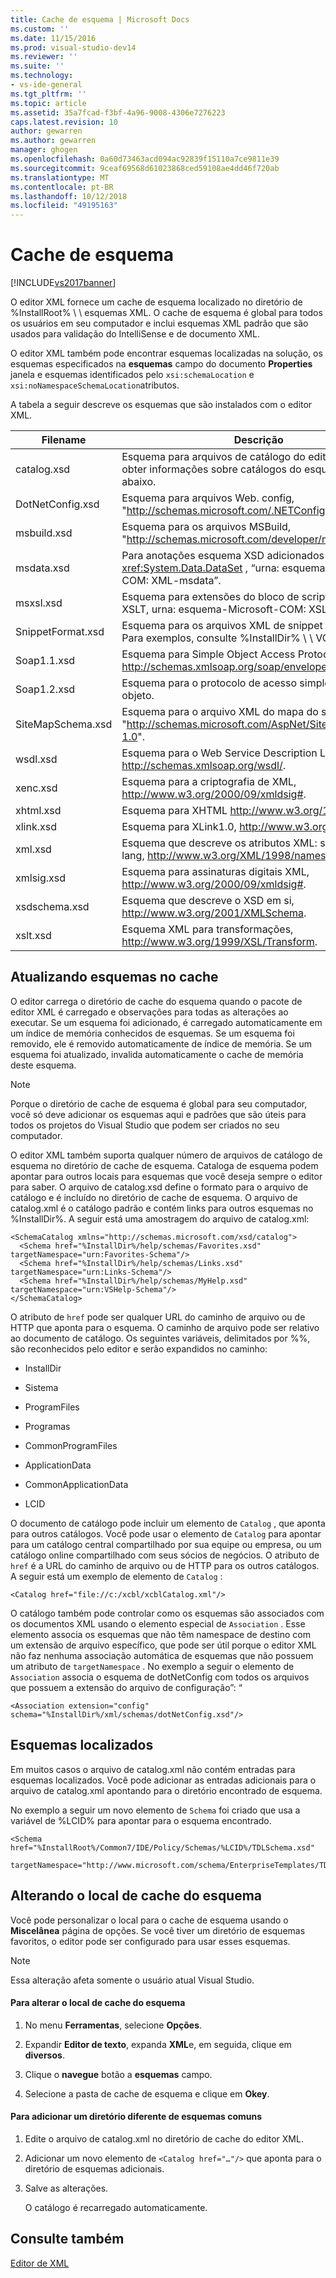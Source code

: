 ```yaml
---
title: Cache de esquema | Microsoft Docs
ms.custom: ''
ms.date: 11/15/2016
ms.prod: visual-studio-dev14
ms.reviewer: ''
ms.suite: ''
ms.technology:
- vs-ide-general
ms.tgt_pltfrm: ''
ms.topic: article
ms.assetid: 35a7fcad-f3bf-4a96-9008-4306e7276223
caps.latest.revision: 10
author: gewarren
ms.author: gewarren
manager: ghogen
ms.openlocfilehash: 0a60d73463acd094ac92839f15110a7ce9811e39
ms.sourcegitcommit: 9ceaf69568d61023868ced59108ae4dd46f720ab
ms.translationtype: MT
ms.contentlocale: pt-BR
ms.lasthandoff: 10/12/2018
ms.locfileid: "49195163"
---
```

# <a name="schema-cache"></a>Cache de esquema
[!INCLUDE[vs2017banner](../includes/vs2017banner.md)]

  
O editor XML fornece um cache de esquema localizado no diretório de %InstallRoot% \ \ esquemas XML. O cache de esquema é global para todos os usuários em seu computador e inclui esquemas XML padrão que são usados para validação do IntelliSense e de documento XML.  
  
 O editor XML também pode encontrar esquemas localizadas na solução, os esquemas especificados na **esquemas** campo do documento **Properties** janela e esquemas identificados pelo `xsi:schemaLocation` e `xsi:noNamespaceSchemaLocation`atributos.  
  
 A tabela a seguir descreve os esquemas que são instalados com o editor XML.  
  
|Filename|Descrição|  
|--------------|-----------------|  
|catalog.xsd|Esquema para arquivos de catálogo do editor XML. Para obter informações sobre catálogos do esquema, consulte abaixo.|  
|DotNetConfig.xsd|Esquema para arquivos Web. config, "http://schemas.microsoft.com/.NETConfiguration/v2.0".|  
|msbuild.xsd|Esquema para os arquivos MSBuild, "http://schemas.microsoft.com/developer/msbuild/2003".|  
|msdata.xsd|Para anotações esquema XSD adicionados pela classe de <xref:System.Data.DataSet> , “urna: esquema-Microsoft-COM: XML-msdata”.|  
|msxsl.xsd|Esquema para extensões do bloco de script do Microsoft XSLT, urna: esquema-Microsoft-COM: XSLT.|  
|SnippetFormat.xsd|Esquema para os arquivos XML de snippet de código. Para exemplos, consulte %InstallDir% \ \ VC# expansões.|  
|Soap1.1.xsd|Esquema para Simple Object Access Protocol (SOAP) 1.1, http://schemas.xmlsoap.org/soap/envelope/.|  
|Soap1.2.xsd|Esquema para o protocolo de acesso simples 1,2 do objeto.|  
|SiteMapSchema.xsd|Esquema para o arquivo XML do mapa do site ASP.NET, "http://schemas.microsoft.com/AspNet/SiteMap-File-1.0".|  
|wsdl.xsd|Esquema para o Web Service Description Language http://schemas.xmlsoap.org/wsdl/.|  
|xenc.xsd|Esquema para a criptografia de XML, http://www.w3.org/2000/09/xmldsig#.|  
|xhtml.xsd|Esquema para XHTML http://www.w3.org/1999/xhtml.|  
|xlink.xsd|Esquema para XLink1.0, http://www.w3.org/1999/xlink.|  
|xml.xsd|Esquema que descreve os atributos XML: space e XML: lang, http://www.w3.org/XML/1998/namespace.|  
|xmlsig.xsd|Esquema para assinaturas digitais XML, http://www.w3.org/2000/09/xmldsig#.|  
|xsdschema.xsd|Esquema que descreve o XSD em si, http://www.w3.org/2001/XMLSchema.|  
|xslt.xsd|Esquema XML para transformações, http://www.w3.org/1999/XSL/Transform.|  
  
## <a name="updating-schemas-in-the-cache"></a>Atualizando esquemas no cache  
 O editor carrega o diretório de cache do esquema quando o pacote de editor XML é carregado e observações para todas as alterações ao executar. Se um esquema foi adicionado, é carregado automaticamente em um índice de memória conhecidos de esquemas. Se um esquema foi removido, ele é removido automaticamente de índice de memória. Se um esquema foi atualizado, invalida automaticamente o cache de memória deste esquema.  
  
> [!NOTE]
>  Porque o diretório de cache de esquema é global para seu computador, você só deve adicionar os esquemas aqui e padrões que são úteis para todos os projetos do Visual Studio que podem ser criados no seu computador.  
  
 O editor XML também suporta qualquer número de arquivos de catálogo de esquema no diretório de cache de esquema. Cataloga de esquema podem apontar para outros locais para esquemas que você deseja sempre o editor para saber. O arquivo de catalog.xsd define o formato para o arquivo de catálogo e é incluído no diretório de cache de esquema. O arquivo de catalog.xml é o catálogo padrão e contém links para outros esquemas no %InstallDir%. A seguir está uma amostragem do arquivo de catalog.xml:  
  
```  
<SchemaCatalog xmlns="http://schemas.microsoft.com/xsd/catalog">  
  <Schema href="%InstallDir%/help/schemas/Favorites.xsd" targetNamespace="urn:Favorites-Schema"/>  
  <Schema href="%InstallDir%/help/schemas/Links.xsd" targetNamespace="urn:Links-Schema"/>  
  <Schema href="%InstallDir%/help/schemas/MyHelp.xsd" targetNamespace="urn:VSHelp-Schema"/>  
</SchemaCatalog>  
```  
  
 O atributo de `href` pode ser qualquer URL do caminho de arquivo ou de HTTP que aponta para o esquema. O caminho de arquivo pode ser relativo ao documento de catálogo. Os seguintes variáveis, delimitados por %%, são reconhecidos pelo editor e serão expandidos no caminho:  
  
-   InstallDir  
  
-   Sistema  
  
-   ProgramFiles  
  
-   Programas  
  
-   CommonProgramFiles  
  
-   ApplicationData  
  
-   CommonApplicationData  
  
-   LCID  
  
 O documento de catálogo pode incluir um elemento de `Catalog` , que aponta para outros catálogos. Você pode usar o elemento de `Catalog` para apontar para um catálogo central compartilhado por sua equipe ou empresa, ou um catálogo online compartilhado com seus sócios de negócios. O atributo de `href` é a URL do caminho de arquivo ou de HTTP para os outros catálogos. A seguir está um exemplo de elemento de `Catalog` :  
  
```  
<Catalog href="file://c:/xcbl/xcblCatalog.xml"/>  
```  
  
 O catálogo também pode controlar como os esquemas são associados com os documentos XML usando o elemento especial de `Association` . Esse elemento associa os esquemas que não têm namespace de destino com um extensão de arquivo específico, que pode ser útil porque o editor XML não faz nenhuma associação automática de esquemas que não possuem um atributo de `targetNamespace` . No exemplo a seguir o elemento de `Association` associa o esquema de dotNetConfig com todos os arquivos que possuem a extensão do arquivo de configuração”: “  
  
```  
<Association extension="config" schema="%InstallDir%/xml/schemas/dotNetConfig.xsd"/>  
```  
  
## <a name="localized-schemas"></a>Esquemas localizados  
 Em muitos casos o arquivo de catalog.xml não contém entradas para esquemas localizados. Você pode adicionar as entradas adicionais para o arquivo de catalog.xml apontando para o diretório encontrado de esquema.  
  
 No exemplo a seguir um novo elemento de `Schema` foi criado que usa a variável de %LCID% para apontar para o esquema encontrado.  
  
```  
<Schema href="%InstallRoot%/Common7/IDE/Policy/Schemas/%LCID%/TDLSchema.xsd"  
  targetNamespace="http://www.microsoft.com/schema/EnterpriseTemplates/TDLSchema"/>  
```  
  
## <a name="changing-the-location-of-the-schema-cache"></a>Alterando o local de cache do esquema  
 Você pode personalizar o local para o cache de esquema usando o **Miscelânea** página de opções. Se você tiver um diretório de esquemas favoritos, o editor pode ser configurado para usar esses esquemas.  
  
> [!NOTE]
>  Essa alteração afeta somente o usuário atual Visual Studio.  
  
#### <a name="to-change-the-schema-cache-location"></a>Para alterar o local de cache do esquema  
  
1.  No menu **Ferramentas**, selecione **Opções**.  
  
2.  Expandir **Editor de texto**, expanda **XML**e, em seguida, clique em **diversos**.  
  
3.  Clique o **navegue** botão a **esquemas** campo.  
  
4.  Selecione a pasta de cache de esquema e clique em **Okey**.  
  
#### <a name="to-add-another-directory-of-common-schemas"></a>Para adicionar um diretório diferente de esquemas comuns  
  
1.  Edite o arquivo de catalog.xml no diretório de cache do editor XML.  
  
2.  Adicionar um novo elemento de `<Catalog href="…"/>` que aponta para o diretório de esquemas adicionais.  
  
3.  Salve as alterações.  
  
     O catálogo é recarregado automaticamente.  
  
## <a name="see-also"></a>Consulte também  
 [Editor de XML](../xml-tools/xml-editor.md)



